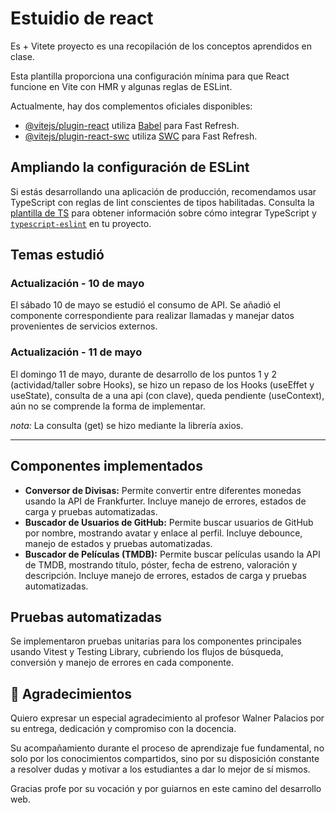 # Estuidio de react

Es + Vitete proyecto es una recopilación de los conceptos aprendidos en clase.

Esta plantilla proporciona una configuración mínima para que React funcione en Vite con HMR y algunas reglas de ESLint.

Actualmente, hay dos complementos oficiales disponibles:

- [@vitejs/plugin-react](https://github.com/vitejs/vite-plugin-react/blob/main/packages/plugin-react) utiliza [Babel](https://babeljs.io/) para Fast Refresh.
- [@vitejs/plugin-react-swc](https://github.com/vitejs/vite-plugin-react/blob/main/packages/plugin-react-swc) utiliza [SWC](https://swc.rs/) para Fast Refresh.

## Ampliando la configuración de ESLint

Si estás desarrollando una aplicación de producción, recomendamos usar TypeScript con reglas de lint conscientes de tipos habilitadas. Consulta la [plantilla de TS](https://github.com/vitejs/vite/tree/main/packages/create-vite/template-react-ts) para obtener información sobre cómo integrar TypeScript y [`typescript-eslint`](https://typescript-eslint.io) en tu proyecto.

## Temas estudió

### Actualización - 10 de mayo

El sábado 10 de mayo se estudió el consumo de API. Se añadió el componente correspondiente para realizar llamadas y manejar datos provenientes de servicios externos.

### Actualización - 11 de mayo

El domingo 11 de mayo, durante de desarrollo de los puntos 1 y 2 (actividad/taller sobre Hooks), se hizo un repaso de los Hooks (useEffet y useState), consulta de a una api (con clave), queda pendiente (useContext), aún no se comprende la forma de implementar.

_nota:_ La consulta (get) se hizo mediante la librería axios.

---

## Componentes implementados

- **Conversor de Divisas:** Permite convertir entre diferentes monedas usando la API de Frankfurter. Incluye manejo de errores, estados de carga y pruebas automatizadas.
- **Buscador de Usuarios de GitHub:** Permite buscar usuarios de GitHub por nombre, mostrando avatar y enlace al perfil. Incluye debounce, manejo de estados y pruebas automatizadas.
- **Buscador de Películas (TMDB):** Permite buscar películas usando la API de TMDB, mostrando título, póster, fecha de estreno, valoración y descripción. Incluye manejo de errores, estados de carga y pruebas automatizadas.

## Pruebas automatizadas

Se implementaron pruebas unitarias para los componentes principales usando Vitest y Testing Library, cubriendo los flujos de búsqueda, conversión y manejo de errores en cada componente.

## 🙌 Agradecimientos

Quiero expresar un especial agradecimiento al profesor Walner Palacios por su entrega, dedicación y compromiso con la docencia.

Su acompañamiento durante el proceso de aprendizaje fue fundamental, no solo por los conocimientos compartidos, sino por su disposición constante a resolver dudas y motivar a los estudiantes a dar lo mejor de sí mismos.

Gracias profe por su vocación y por guiarnos en este camino del desarrollo web.

